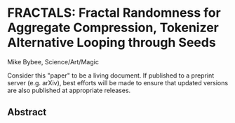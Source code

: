 # FRACTALS: Fractal Randomness for Aggregate Compression, Tokenizer Alternative Looping through Seeds

Mike Bybee, Science/Art/Magic

Consider this "paper" to be a living document. If published to a preprint server (e.g. arXiv), best efforts will be made to ensure that updated versions are also published at appropriate releases.

## Abstract